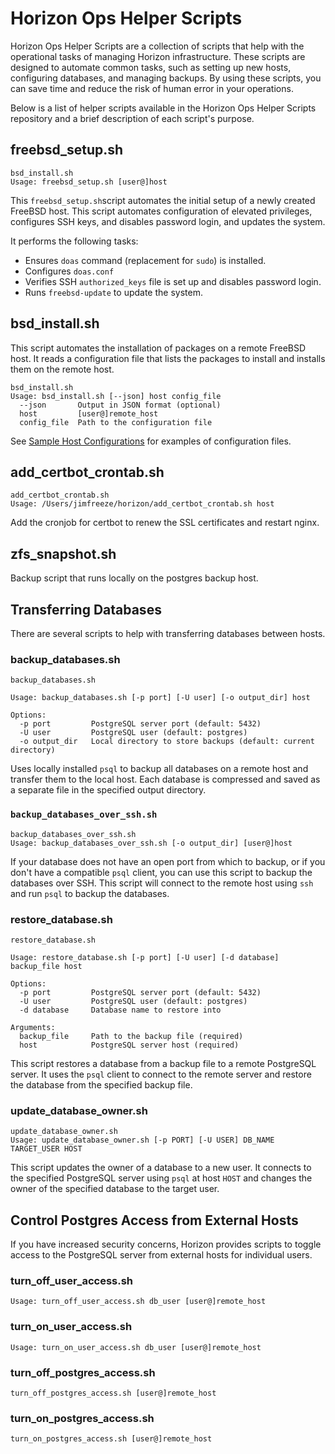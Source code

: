 # Horizon Ops Helper Scripts

Horizon Ops Helper Scripts are a collection of scripts that help with the operational tasks of managing Horizon infrastructure. These scripts are designed to automate common tasks, such as setting up new hosts, configuring databases, and managing backups. By using these scripts, you can save time and reduce the risk of human error in your operations.

Below is a list of helper scripts available in the Horizon Ops Helper Scripts repository and a brief description of each script's purpose.

## freebsd_setup.sh

```
bsd_install.sh
Usage: freebsd_setup.sh [user@]host
```

This `freebsd_setup.sh`script automates the initial setup of a newly created FreeBSD host. This script automates configuration of elevated privileges, configures SSH keys, and disables password login, and updates the system.

It performs the following tasks:
- Ensures `doas` command (replacement for `sudo`) is installed.
- Configures `doas.conf`
- Verifies SSH `authorized_keys` file is set up and disables password login.
- Runs `freebsd-update` to update the system.


## bsd_install.sh

This script automates the installation of packages on a remote FreeBSD host. It reads a configuration file that lists the packages to install and installs them on the remote host.

```shell
bsd_install.sh
Usage: bsd_install.sh [--json] host config_file
  --json       Output in JSON format (optional)
  host         [user@]remote_host
  config_file  Path to the configuration file
```

See [Sample Host Configurations](../doc/sample-host-configurations.html) for examples of configuration files.

## add_certbot_crontab.sh

```
add_certbot_crontab.sh
Usage: /Users/jimfreeze/horizon/add_certbot_crontab.sh host
```

Add the cronjob for certbot to renew the SSL certificates and restart nginx.


## zfs_snapshot.sh

Backup script that runs locally on the postgres backup host.


## Transferring Databases

There are several scripts to help with transferring databases between hosts.

###	backup_databases.sh
```shell
backup_databases.sh

Usage: backup_databases.sh [-p port] [-U user] [-o output_dir] host

Options:
  -p port         PostgreSQL server port (default: 5432)
  -U user         PostgreSQL user (default: postgres)
  -o output_dir   Local directory to store backups (default: current directory)
```

Uses locally installed `psql` to backup all databases on a remote host and transfer them to the local host. Each database is compressed and saved as a separate file in the specified output directory.

###	`backup_databases_over_ssh.sh`
```shell
backup_databases_over_ssh.sh
Usage: backup_databases_over_ssh.sh [-o output_dir] [user@]host
```

If your database does not have an open port from which to backup, or if you don't have a compatible `psql` client, you can use this script to backup the databases over SSH. This script will connect to the remote host using `ssh` and run `psql` to backup the databases.

### restore_database.sh

```shell
restore_database.sh

Usage: restore_database.sh [-p port] [-U user] [-d database] backup_file host

Options:
  -p port         PostgreSQL server port (default: 5432)
  -U user         PostgreSQL user (default: postgres)
  -d database     Database name to restore into

Arguments:
  backup_file     Path to the backup file (required)
  host            PostgreSQL server host (required)
```

This script restores a database from a backup file to a remote PostgreSQL server. It uses the `psql` client to connect to the remote server and restore the database from the specified backup file.

### update_database_owner.sh

```shell
update_database_owner.sh
Usage: update_database_owner.sh [-p PORT] [-U USER] DB_NAME TARGET_USER HOST
```

This script updates the owner of a database to a new user. It connects to the specified PostgreSQL server using `psql` at host `HOST` and changes the owner of the specified database to the target user.

## Control Postgres Access from External Hosts

If you have increased security concerns, Horizon provides scripts to toggle access to the PostgreSQL server from external hosts for individual users.

### turn_off_user_access.sh

```shell
Usage: turn_off_user_access.sh db_user [user@]remote_host
```
### turn_on_user_access.sh
```shell
Usage: turn_on_user_access.sh db_user [user@]remote_host
```

### turn_off_postgres_access.sh
```shell
turn_off_postgres_access.sh [user@]remote_host
```

### turn_on_postgres_access.sh
```shell
turn_on_postgres_access.sh [user@]remote_host
```
